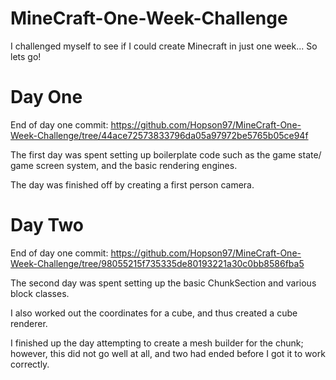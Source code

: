 # MineCraft-One-Week-Challenge

I challenged myself to see if I could create Minecraft in just one week... So lets go!

# Day One

End of day one commit: https://github.com/Hopson97/MineCraft-One-Week-Challenge/tree/44ace72573833796da05a97972be5765b05ce94f

The first day was spent setting up boilerplate code such as the game state/ game screen system, and the basic rendering engines.

The day was finished off by creating a first person camera.

# Day Two

End of day one commit: https://github.com/Hopson97/MineCraft-One-Week-Challenge/tree/98055215f735335de80193221a30c0bb8586fba5

The second day was spent setting up the basic ChunkSection and various block classes.

I also worked out the coordinates for a cube, and thus created a cube renderer.

I finished up the day attempting to create a mesh builder for the chunk; however, this did not go well at all, and two had ended before I got it to work correctly.